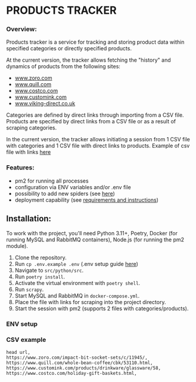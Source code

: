 # PRODUCTS TRACKER

### Overview:
Products tracker is a service for tracking and storing product data within specified categories or directly specified products.

At the current version, the tracker allows fetching the "history" and dynamics of products from the following sites:

- www.zoro.com
- www.quill.com
- www.costco.com
- www.customink.com
- www.viking-direct.co.uk

Categories are defined by direct links through importing from a CSV file. Products are specified by direct links from a CSV file or as a result of scraping categories.

In the current version, the tracker allows initiating a session from 1 CSV file with categories and 1 CSV file with direct links to products. Example of csv file with links [here](#csv-example)

### Features:

- pm2 for running all processes
- configuration via ENV variables and/or .env file
- possibility to add new spiders (see [here](#Spiders))
- deployment capability (see [requirements and instructions](#Deploy))
## Installation:
To work with the project, you'll need Python 3.11+, Poetry, Docker (for running MySQL and RabbitMQ containers), Node.js (for running the pm2 module).

1. Clone the repository.
2. Run `cp .env.example .env` (.env setup guide [here](#env-setup))
3. Navigate to `src/python/src`.
4. Run `poetry install`.
5. Activate the virtual environment with `poetry shell`.
6. Run `scrapy`.
7. Start MySQL and RabbitMQ in `docker-compose.yml`.
8. Place the file with links for scraping into the project directory.
9. Start the session with pm2 (supports 2 files with categories/products).





### ENV setup

### CSV example
```csv
head url,
https://www.zoro.com/impact-bit-socket-sets/c/11945/,
https://www.quill.com/whole-bean-coffee/cbk/53110.html,
https://www.customink.com/products/drinkware/glassware/58,
https://www.costco.com/holiday-gift-baskets.html,

```
